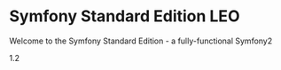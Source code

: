 Symfony Standard Edition LEO
========================

Welcome to the Symfony Standard Edition - a fully-functional Symfony2

1.2